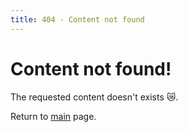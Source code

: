 ```yaml
---
title: 404 - Content not found
---
```


# Content not found!

The requested content doesn't exists 😿.

Return to [main](/) page.
